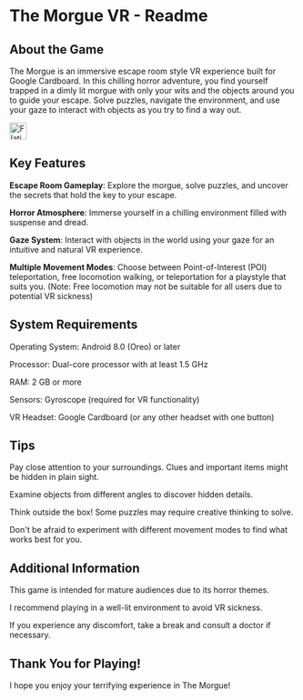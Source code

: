 #  The Morgue VR - Readme

## About the Game

The Morgue is an immersive escape room style VR experience built for Google Cardboard.
In this chilling horror adventure, you find yourself trapped in a dimly lit morgue with only your wits and the objects around you to guide your escape. 
Solve puzzles, navigate the environment, and use your gaze to interact with objects as you try to find a way out.

<a href="https://www.youtube.com/watch?v=td1xsALweyg">
    <img alt="Flaticon" title="Flaticon" src="https://cdn-icons-png.flaticon.com/256/1384/1384060.png" width="30">
</a>

## Key Features

<p><b>Escape Room Gameplay</b>: Explore the morgue, solve puzzles, and uncover the secrets that hold the key to your escape.</p>
<p><b>Horror Atmosphere</b>: Immerse yourself in a chilling environment filled with suspense and dread.</p>
<p><b>Gaze System</b>: Interact with objects in the world using your gaze for an intuitive and natural VR experience.</p>
<p><b>Multiple Movement Modes</b>: Choose between Point-of-Interest (POI) teleportation, free locomotion walking, or teleportation for a playstyle that suits you. (Note: Free locomotion may not be suitable for all users due to potential VR sickness)</p>

## System Requirements

Operating System: Android 8.0 (Oreo) or later

Processor: Dual-core processor with at least 1.5 GHz

RAM: 2 GB or more

Sensors: Gyroscope (required for VR functionality)

VR Headset: Google Cardboard (or any other headset with one button)

## Tips

Pay close attention to your surroundings. Clues and important items might be hidden in plain sight.

Examine objects from different angles to discover hidden details.

Think outside the box! Some puzzles may require creative thinking to solve.

Don't be afraid to experiment with different movement modes to find what works best for you.

## Additional Information

This game is intended for mature audiences due to its horror themes.

I recommend playing in a well-lit environment to avoid VR sickness.

If you experience any discomfort, take a break and consult a doctor if necessary.

## Thank You for Playing!

I hope you enjoy your terrifying experience in The Morgue!
